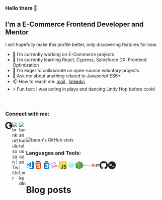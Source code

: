 ### Hello there 👋

## I'm a E-Commerce Frontend Developer and Mentor

I will hopefully make this profile better, only discovering features for now.

- 🔭 I’m currently working on E-Commerce projects
- 🌱 I’m currently learning React, Cypress, Salesforce DX, Frontend Optimization
- 👯 I’m eager to collaborate on open-source voluntary projects
- 💬 Ask me about anything related to Javascript ES6+
- 📫 How to reach me: [mail] , [linkedin]
- ⚡ Fun fact: I was acting in plays and dancing Lindy Hop before covid

<br>

### Connect with me:

[<img align="left" alt="bko.io" width="22px" src="https://raw.githubusercontent.com/iconic/open-iconic/master/svg/globe.svg" />][website]
[<img align="left" alt="brnkurtulusozan | Twitter" width="22px" src="https://cdn.jsdelivr.net/npm/simple-icons@v3/icons/twitter.svg" />][twitter]
[<img align="left" alt="barankurtulusozan | LinkedIn" width="22px" src="https://cdn.jsdelivr.net/npm/simple-icons@v3/icons/linkedin.svg" />][linkedin]

<br>
<br>

![baran's GitHub stats](https://github-readme-stats.vercel.app/api?username=barankurtulusozan&show_icons=true&theme=radical)

### Languages and Tools:

<img align="left" alt="Visual Studio Code" width="26px" src="https://raw.githubusercontent.com/github/explore/80688e429a7d4ef2fca1e82350fe8e3517d3494d/topics/visual-studio-code/visual-studio-code.png" />
<img align="left" alt="HTML5" width="26px" src="https://raw.githubusercontent.com/github/explore/80688e429a7d4ef2fca1e82350fe8e3517d3494d/topics/html/html.png" />
<img align="left" alt="CSS3" width="26px" src="https://raw.githubusercontent.com/github/explore/80688e429a7d4ef2fca1e82350fe8e3517d3494d/topics/css/css.png" />
<img align="left" alt="Sass" width="26px" src="https://raw.githubusercontent.com/github/explore/80688e429a7d4ef2fca1e82350fe8e3517d3494d/topics/sass/sass.png" />
<img align="left" alt="JavaScript" width="26px" src="https://raw.githubusercontent.com/github/explore/80688e429a7d4ef2fca1e82350fe8e3517d3494d/topics/javascript/javascript.png" />
<img align="left" alt="React" width="26px" src="https://raw.githubusercontent.com/github/explore/80688e429a7d4ef2fca1e82350fe8e3517d3494d/topics/react/react.png" />
<img align="left" alt="Node.js" width="26px" src="https://raw.githubusercontent.com/github/explore/80688e429a7d4ef2fca1e82350fe8e3517d3494d/topics/nodejs/nodejs.png" />
<img align="left" alt="MongoDB" width="26px" src="https://raw.githubusercontent.com/github/explore/80688e429a7d4ef2fca1e82350fe8e3517d3494d/topics/mongodb/mongodb.png" />
<img align="left" alt="Git" width="26px" src="https://raw.githubusercontent.com/github/explore/80688e429a7d4ef2fca1e82350fe8e3517d3494d/topics/git/git.png" />
<img align="left" alt="GitHub" width="26px" src="https://raw.githubusercontent.com/github/explore/78df643247d429f6cc873026c0622819ad797942/topics/github/github.png" />
<img align="left" alt="Terminal" width="26px" src="https://raw.githubusercontent.com/github/explore/80688e429a7d4ef2fca1e82350fe8e3517d3494d/topics/terminal/terminal.png" />

<br><br>

# Blog posts

<!-- BLOG-POST-LIST:START -->
<!-- BLOG-POST-LIST:END -->

[mail]: info@bko.io
[website]: https://bko.io
[twitter]: https://twitter.com/BrnKurtulusOzan
[linkedin]: https://www.linkedin.com/in/baran-kurtulus-ozan/
